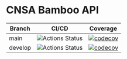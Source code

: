 # CNSA Bamboo API
| Branch | CI/CD | Coverage |
|--------|-------|----------|
| main | ![Actions Status](https://github.com/whitekiwi/cnsa-bamboo-api/workflows/ci-cd-production.yml/badge.svg?branch=main) | [![codecov](https://codecov.io/gh/whitekiwi/cnsa-bamboo-api/branch/main/graph/badge.svg?token=7RDU5ZEZ3X)](https://codecov.io/gh/whitekiwi/cnsa-bamboo-api) | 
| develop | ![Actions Status](https://github.com/whitekiwi/cnsa-bamboo-api/workflows/ci-cd-staging.yml/badge.svg?branch=develop) | [![codecov](https://codecov.io/gh/whitekiwi/cnsa-bamboo-api/branch/develop/graph/badge.svg?token=7RDU5ZEZ3X)](https://codecov.io/gh/whitekiwi/cnsa-bamboo-api)|
